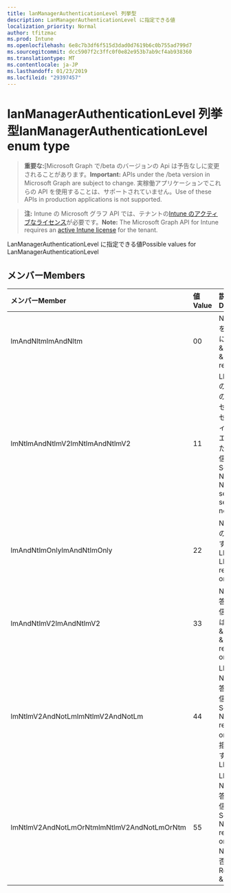 ```yaml
---
title: lanManagerAuthenticationLevel 列挙型
description: LanManagerAuthenticationLevel に指定できる値
localization_priority: Normal
author: tfitzmac
ms.prod: Intune
ms.openlocfilehash: 6e8c7b3df6f515d3dad0d7619b6c0b755ad799d7
ms.sourcegitcommit: dcc5907f2c3ffc0f0e82e953b7ab9cf4ab938360
ms.translationtype: MT
ms.contentlocale: ja-JP
ms.lasthandoff: 01/23/2019
ms.locfileid: "29397457"
---
```

# <a name="lanmanagerauthenticationlevel-enum-type"></a><span data-ttu-id="7dbc5-103">lanManagerAuthenticationLevel 列挙型</span><span class="sxs-lookup"><span data-stu-id="7dbc5-103">lanManagerAuthenticationLevel enum type</span></span>

> <span data-ttu-id="7dbc5-104">**重要な:**[Microsoft Graph で/beta のバージョンの Api は予告なしに変更されることがあります。</span><span class="sxs-lookup"><span data-stu-id="7dbc5-104">**Important:** APIs under the /beta version in Microsoft Graph are subject to change.</span></span> <span data-ttu-id="7dbc5-105">実稼働アプリケーションでこれらの API を使用することは、サポートされていません。</span><span class="sxs-lookup"><span data-stu-id="7dbc5-105">Use of these APIs in production applications is not supported.</span></span>

> <span data-ttu-id="7dbc5-106">**注:** Intune の Microsoft グラフ API では、テナントの[Intune のアクティブなライセンス](https://go.microsoft.com/fwlink/?linkid=839381)が必要です。</span><span class="sxs-lookup"><span data-stu-id="7dbc5-106">**Note:** The Microsoft Graph API for Intune requires an [active Intune license](https://go.microsoft.com/fwlink/?linkid=839381) for the tenant.</span></span>

<span data-ttu-id="7dbc5-107">LanManagerAuthenticationLevel に指定できる値</span><span class="sxs-lookup"><span data-stu-id="7dbc5-107">Possible values for LanManagerAuthenticationLevel</span></span>

## <a name="members"></a><span data-ttu-id="7dbc5-108">メンバー</span><span class="sxs-lookup"><span data-stu-id="7dbc5-108">Members</span></span>
|<span data-ttu-id="7dbc5-109">メンバー</span><span class="sxs-lookup"><span data-stu-id="7dbc5-109">Member</span></span>|<span data-ttu-id="7dbc5-110">値</span><span class="sxs-lookup"><span data-stu-id="7dbc5-110">Value</span></span>|<span data-ttu-id="7dbc5-111">説明</span><span class="sxs-lookup"><span data-stu-id="7dbc5-111">Description</span></span>|
|:---|:---|:---|
|<span data-ttu-id="7dbc5-112">lmAndNltm</span><span class="sxs-lookup"><span data-stu-id="7dbc5-112">lmAndNltm</span></span>|<span data-ttu-id="7dbc5-113">0</span><span class="sxs-lookup"><span data-stu-id="7dbc5-113">0</span></span>|<span data-ttu-id="7dbc5-114">NTLM 応答を送信するには、LM &</span><span class="sxs-lookup"><span data-stu-id="7dbc5-114">Send LM & NTLM responses</span></span>|
|<span data-ttu-id="7dbc5-115">lmNtlmAndNtlmV2</span><span class="sxs-lookup"><span data-stu-id="7dbc5-115">lmNtlmAndNtlmV2</span></span>|<span data-ttu-id="7dbc5-116">1</span><span class="sxs-lookup"><span data-stu-id="7dbc5-116">1</span></span>|<span data-ttu-id="7dbc5-117">LM NTLM の使用を & の NTLMv2 セッション セキュリティをネゴシエートされた場合に送信します。</span><span class="sxs-lookup"><span data-stu-id="7dbc5-117">Send LM & NTLM-use NTLMv2 session security if negotiated</span></span>|
|<span data-ttu-id="7dbc5-118">lmAndNtlmOnly</span><span class="sxs-lookup"><span data-stu-id="7dbc5-118">lmAndNtlmOnly</span></span>|<span data-ttu-id="7dbc5-119">2</span><span class="sxs-lookup"><span data-stu-id="7dbc5-119">2</span></span>|<span data-ttu-id="7dbc5-120">NTLM 応答のみを送信するには、LM &</span><span class="sxs-lookup"><span data-stu-id="7dbc5-120">Send LM & NTLM responses only</span></span>|
|<span data-ttu-id="7dbc5-121">lmAndNtlmV2</span><span class="sxs-lookup"><span data-stu-id="7dbc5-121">lmAndNtlmV2</span></span>|<span data-ttu-id="7dbc5-122">3</span><span class="sxs-lookup"><span data-stu-id="7dbc5-122">3</span></span>|<span data-ttu-id="7dbc5-123">NTLMv2 応答のみを送信するには、LM &</span><span class="sxs-lookup"><span data-stu-id="7dbc5-123">Send LM & NTLMv2 responses only</span></span>|
|<span data-ttu-id="7dbc5-124">lmNtlmV2AndNotLm</span><span class="sxs-lookup"><span data-stu-id="7dbc5-124">lmNtlmV2AndNotLm</span></span>|<span data-ttu-id="7dbc5-125">4</span><span class="sxs-lookup"><span data-stu-id="7dbc5-125">4</span></span>|<span data-ttu-id="7dbc5-126">LM & NTLMv2 応答のみを送信します。</span><span class="sxs-lookup"><span data-stu-id="7dbc5-126">Send LM & NTLMv2 responses only.</span></span> <span data-ttu-id="7dbc5-127">LM を拒否します。</span><span class="sxs-lookup"><span data-stu-id="7dbc5-127">Refuse LM</span></span>|
|<span data-ttu-id="7dbc5-128">lmNtlmV2AndNotLmOrNtm</span><span class="sxs-lookup"><span data-stu-id="7dbc5-128">lmNtlmV2AndNotLmOrNtm</span></span>|<span data-ttu-id="7dbc5-129">5</span><span class="sxs-lookup"><span data-stu-id="7dbc5-129">5</span></span>|<span data-ttu-id="7dbc5-130">LM & NTLMv2 応答のみを送信します。</span><span class="sxs-lookup"><span data-stu-id="7dbc5-130">Send LM & NTLMv2 responses only.</span></span> <span data-ttu-id="7dbc5-131">LM & NTLM を拒否します。</span><span class="sxs-lookup"><span data-stu-id="7dbc5-131">Refuse LM & NTLM</span></span>|




